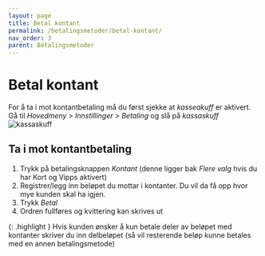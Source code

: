 ```yaml
---
layout: page
title: Betal kontant
permalink: /betalingsmetoder/betal-kontant/
nav_order: 3
parent: Betalingsmetoder
---
```


# Betal kontant

For å ta i mot kontantbetaling må du først sjekke at _kasseakuff_ er aktivert. <br> 
Gå til _Hovedmeny > Innstillinger > Betaling_ og slå på _kassaskuff_
![kassaskuff](/pos-doc/assets/images/kasseskuff_pos.jpg) 

## Ta i mot kontantbetaling
1. Trykk på betalingsknappen _Kontant_ (denne ligger bak _Flere valg_ hvis du har Kort og Vipps aktivert)
2. Registrer/legg inn beløpet du mottar i kontanter. Du vil da få opp hvor mye kunden skal ha igjen. 
3. Trykk _Betal_
4. Ordren fullføres og kvittering kan skrives ut

{: .highlight }
Hvis kunden ønsker å kun betale deler av beløpet med kontanter skriver du inn delbeløpet (så vil resterende beløp kunne betales med en annen betalingsmetode)
